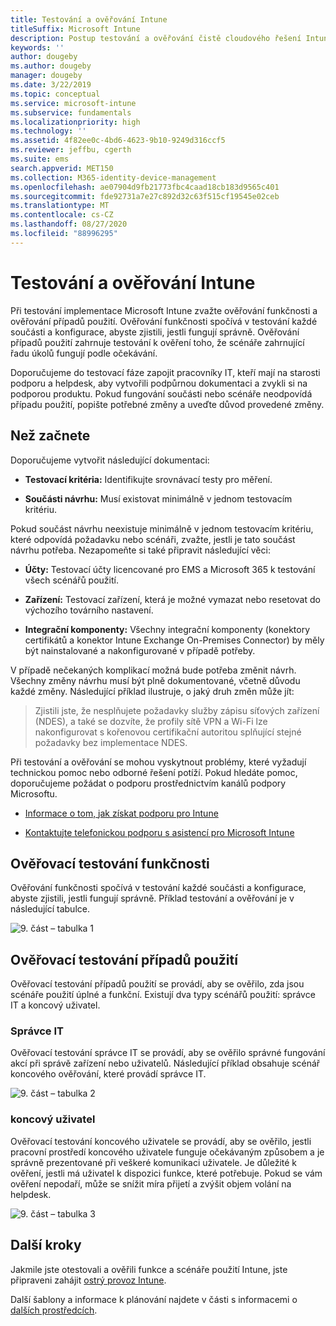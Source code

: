 ```yaml
---
title: Testování a ověřování Intune
titleSuffix: Microsoft Intune
description: Postup testování a ověřování čistě cloudového řešení Intune ve vašem prostředí
keywords: ''
author: dougeby
ms.author: dougeby
manager: dougeby
ms.date: 3/22/2019
ms.topic: conceptual
ms.service: microsoft-intune
ms.subservice: fundamentals
ms.localizationpriority: high
ms.technology: ''
ms.assetid: 4f82ee0c-4bd6-4623-9b10-9249d316ccf5
ms.reviewer: jeffbu, cgerth
ms.suite: ems
search.appverid: MET150
ms.collection: M365-identity-device-management
ms.openlocfilehash: ae07904d9fb21773fbc4caad18cb183d9565c401
ms.sourcegitcommit: fde92731a7e27c892d32c63f515cf19545e02ceb
ms.translationtype: MT
ms.contentlocale: cs-CZ
ms.lasthandoff: 08/27/2020
ms.locfileid: "88996295"
---
```

# <a name="intune-testing-and-validation"></a>Testování a ověřování Intune

Při testování implementace Microsoft Intune zvažte ověřování funkčnosti a ověřování případů použití. Ověřování funkčnosti spočívá v testování každé součásti a konfigurace, abyste zjistili, jestli fungují správně. Ověřování případů použití zahrnuje testování k ověření toho, že scénáře zahrnující řadu úkolů fungují podle očekávání. 

Doporučujeme do testovací fáze zapojit pracovníky IT, kteří mají na starosti podporu a helpdesk, aby vytvořili podpůrnou dokumentaci a zvykli si na podporou produktu. Pokud fungování součásti nebo scénáře neodpovídá případu použití, popište potřebné změny a uveďte důvod provedené změny.

## <a name="before-you-begin"></a>Než začnete

Doporučujeme vytvořit následující dokumentaci:

- **Testovací kritéria:** Identifikujte srovnávací testy pro měření.

- **Součásti návrhu:** Musí existovat minimálně v jednom testovacím kritériu.

Pokud součást návrhu neexistuje minimálně v jednom testovacím kritériu, které odpovídá požadavku nebo scénáři, zvažte, jestli je tato součást návrhu potřeba. Nezapomeňte si také připravit následující věci:

- **Účty:** Testovací účty licencované pro EMS a Microsoft 365 k testování všech scénářů použití.

- **Zařízení:** Testovací zařízení, která je možné vymazat nebo resetovat do výchozího továrního nastavení.

- **Integrační komponenty:** Všechny integrační komponenty (konektory certifikátů a konektor Intune Exchange On-Premises Connector) by měly být nainstalované a nakonfigurované v případě potřeby.

V případě nečekaných komplikací možná bude potřeba změnit návrh. Všechny změny návrhu musí být plně dokumentované, včetně důvodu každé změny. Následující příklad ilustruje, o jaký druh změn může jít:

<blockquote>Zjistili jste, že nesplňujete požadavky služby zápisu síťových zařízení (NDES), a také se dozvíte, že profily sítě VPN a Wi-Fi lze nakonfigurovat s kořenovou certifikační autoritou splňující stejné požadavky bez implementace NDES.</blockquote>

Při testování a ověřování se mohou vyskytnout problémy, které vyžadují technickou pomoc nebo odborné řešení potíží. Pokud hledáte pomoc, doporučujeme požádat o podporu prostřednictvím kanálů podpory Microsoftu.

- [Informace o tom, jak získat podporu pro Intune](get-support.md)

- [Kontaktujte telefonickou podporu s asistencí pro Microsoft Intune](get-support.md)

## <a name="functional-validation-testing"></a>Ověřovací testování funkčnosti

Ověřování funkčnosti spočívá v testování každé součásti a konfigurace, abyste zjistili, jestli fungují správně. Příklad testování a ověřování je v následující tabulce.

![9. část – tabulka 1](./media/planning-guide-test-validation/section-9-image-1-table.PNG)

## <a name="use-case-validation-testing"></a>Ověřovací testování případů použití

Ověřovací testování případů použití se provádí, aby se ověřilo, zda jsou scénáře použití úplné a funkční. Existují dva typy scénářů použití: správce IT a koncový uživatel.

### <a name="it-admin"></a>Správce IT

Ověřovací testování správce IT se provádí, aby se ověřilo správné fungování akcí při správě zařízení nebo uživatelů. Následující příklad obsahuje scénář koncového ověřování, které provádí správce IT.

![9. část – tabulka 2](./media/planning-guide-test-validation/section-9-image-2-table.PNG)

### <a name="end-user"></a>koncový uživatel

Ověřovací testování koncového uživatele se provádí, aby se ověřilo, jestli pracovní prostředí koncového uživatele funguje očekávaným způsobem a je správně prezentované při veškeré komunikaci uživatele. Je důležité k ověření, jestli má uživatel k dispozici funkce, které potřebuje. Pokud se vám ověření nepodaří, může se snížit míra přijetí a zvýšit objem volání na helpdesk.

![9. část – tabulka 3](./media/planning-guide-test-validation/section-9-image-3-table.PNG)

## <a name="next-steps"></a>Další kroky

Jakmile jste otestovali a ověřili funkce a scénáře použití Intune, jste připraveni zahájit [ostrý provoz Intune](planning-guide-rollout-plan.md).

Další šablony a informace k plánování najdete v části s informacemi o [dalších prostředcích](planning-guide-resources.md).
